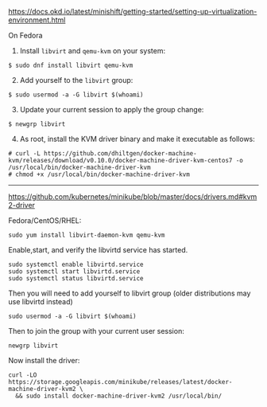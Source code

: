 https://docs.okd.io/latest/minishift/getting-started/setting-up-virtualization-environment.html

On Fedora
1. Install `libvirt` and `qemu-kvm` on your system:
```
$ sudo dnf install libvirt qemu-kvm
```
2. Add yourself to the `libvirt` group:
```
$ sudo usermod -a -G libvirt $(whoami)
```
3. Update your current session to apply the group change:
```
$ newgrp libvirt
```
4. As root, install the KVM driver binary and make it executable as follows:
```
# curl -L https://github.com/dhiltgen/docker-machine-kvm/releases/download/v0.10.0/docker-machine-driver-kvm-centos7 -o /usr/local/bin/docker-machine-driver-kvm
# chmod +x /usr/local/bin/docker-machine-driver-kvm
```

---

https://github.com/kubernetes/minikube/blob/master/docs/drivers.md#kvm2-driver

Fedora/CentOS/RHEL:
```
sudo yum install libvirt-daemon-kvm qemu-kvm
```
Enable,start, and verify the libvirtd service has started.
```
sudo systemctl enable libvirtd.service
sudo systemctl start libvirtd.service
sudo systemctl status libvirtd.service
```
Then you will need to add yourself to libvirt group (older distributions may use libvirtd instead)
```
sudo usermod -a -G libvirt $(whoami)
```
Then to join the group with your current user session:
```
newgrp libvirt
```
Now install the driver:
```
curl -LO https://storage.googleapis.com/minikube/releases/latest/docker-machine-driver-kvm2 \
  && sudo install docker-machine-driver-kvm2 /usr/local/bin/
  ```